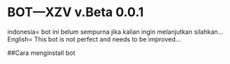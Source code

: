 # BOT—XZV v.Beta 0.0.1
indonesia=
bot ini belum sempurna jika kalian ingin melanjutkan silahkan...
English=
This bot is not perfect and needs to be improved...

##Cara menginstall bot
